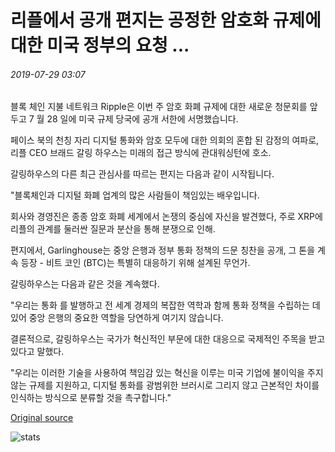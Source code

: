 # 리플에서 공개 편지는 공정한 암호화 규제에 대한 미국 정부의 요청 ...

###### 2019-07-29 03:07

블록 체인 지불 네트워크 Ripple은 이번 주 암호 화폐 규제에 대한 새로운 청문회를 앞두고 7 월 28 일에 미국 규제 당국에 공개 서한에 서명했습니다.

페이스 북의 천칭 자리 디지털 통화와 암호 모두에 대한 의회의 혼합 된 감정의 여파로, 리플 CEO 브래드 갈링 하우스는 미래의 접근 방식에 관대워싱턴에 호소.

갈링하우스의 다른 최근 관심사를 따르는 편지는 다음과 같이 시작됩니다.

"블록체인과 디지털 화폐 업계의 많은 사람들이 책임있는 배우입니다.

회사와 경영진은 종종 암호 화폐 세계에서 논쟁의 중심에 자신을 발견했다, 주로 XRP에 리플의 관계를 둘러싼 질문과 분산을 통해 분쟁으로 인해.

편지에서, Garlinghouse는 중앙 은행과 정부 통화 정책의 드문 칭찬을 공개, 그 톤을 계속 등장 - 비트 코인 (BTC)는 특별히 대응하기 위해 설계된 무언가.

갈링하우스는 다음과 같은 것을 계속했다.

"우리는 통화 를 발행하고 전 세계 경제의 복잡한 역학과 함께 통화 정책을 수립하는 데 있어 중앙 은행의 중요한 역할을 당연하게 여기지 않습니다.

결론적으로, 갈링하우스는 국가가 혁신적인 부문에 대한 대응으로 국제적인 주목을 받고 있다고 말했다.

"우리는 이러한 기술을 사용하여 책임감 있는 혁신을 이루는 미국 기업에 불이익을 주지 않는 규제를 지원하고, 디지털 통화를 광범위한 브러시로 그리지 않고 근본적인 차이를 인식하는 방식으로 분류할 것을 촉구합니다."

[Original source](https://cointelegraph.com/news/open-letter-from-ripple-asks-us-govt-for-fair-crypto-regulation)

![stats](https://c.statcounter.com/11760860/0/a89fa40b/1/ "stats")